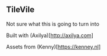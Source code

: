 ## TileVile
Not sure what this is going to turn into

Built with (Axilya)[http://axilya.com]

Assets from (Kenny)[https://kenney.nl]
